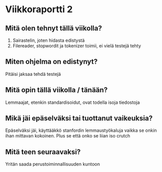 ﻿# Viikkoraportti 2
## Mitä olen tehnyt tällä viikolla?
1. Sairastelin, joten hidasta edistystä
2. Filereader, stopwordit ja tokenizer toimii, ei vielä testejä tehty
## Miten ohjelma on edistynyt?
Pitäisi jaksaa tehdä testejä
## Mitä opin tällä viikolla / tänään?
Lemmaajat, etenkin standardisoidut, ovat todella isoja tiedostoja
## Mikä jäi epäselväksi tai tuottanut vaikeuksia? 
Epäselväksi jäi, käyttääkkö stanfordin lemmaustyökaluja vaikka se onkin ihan
mittavan kokoinen. Plus se että onko se liian iso crutch
## Mitä teen seuraavaksi?
Yritän saada perustoiminnallisuuden kuntoon